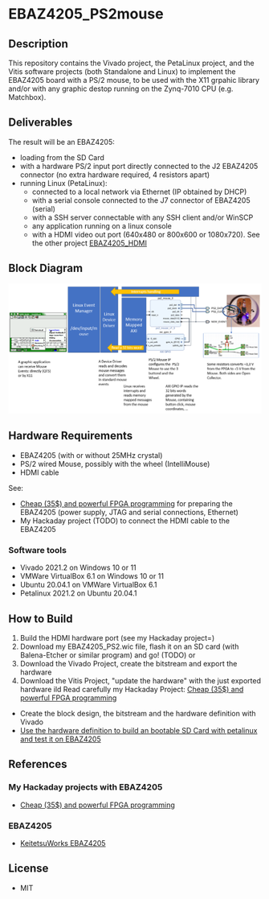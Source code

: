# EBAZ4205_PS2mouse

## Description

This repository contains the Vivado project, the PetaLinux project, and the Vitis software projects (both Standalone and Linux) to implement the EBAZ4205 board with a PS/2 mouse, to be used with the X11 grpahic library and/or with any graphic destop running on the Zynq-7010 CPU (e.g. Matchbox). 

## Deliverables

The result will be an EBAZ4205:
* loading from the SD Card
* with a hardware PS/2 input port directly connected to the J2 EBAZ4205 connector (no extra hardware required, 4 resistors apart)
* running Linux (PetaLinux):
    * connected to a local network via Ethernet (IP obtained by DHCP)
    * with a serial console connected to the J7 connector of EBAZ4205 (serial)
    * with a SSH server connectable with any SSH client and/or WinSCP  
    * any application running on a linux console
    * with a HDMI video out port (640x480 or 800x600 or 1080x720). See the other project [EBAZ4205_HDMI](https://github.com/guido57/EBAZ4205_HDMI)

## Block Diagram
![](./docs/PS2%20mouse%20Block%20Diagram.png)

## Hardware Requirements

* EBAZ4205 (with or without 25MHz crystal)
*  PS/2 wired Mouse, possibly with the wheel (IntelliMouse) 
* HDMI cable

See:
* [Cheap (35$) and powerful FPGA programming](https://hackaday.io/project/187351-cheap-35-and-powerful-fpga-programming)
 for preparing the EBAZ4205 (power supply, JTAG and serial connections, Ethernet)
* My Hackaday project (TODO) to connect the HDMI cable to the EBAZ4205
 
### Software tools
* Vivado 2021.2 on Windows 10 or 11
* VMWare VirtualBox 6.1 on Windows 10 or 11
* Ubuntu 20.04.1 on VMWare VirtualBox 6.1
* Petalinux 2021.2 on Ubuntu 20.04.1

## How to Build
1) Build the HDMI hardware port (see my Hackaday project=)
2) Download my EBAZ4205_PS2.wic file, flash it on an SD card (with Balena-Etcher or similar program) and go! (TODO)
or 
2) Download the Vivado Project, create the bitstream and export the hardware
3) Download the Vitis Project, "update the hardware" with the just exported hardware ild  Read carefully my Hackaday Project: [Cheap (35$) and powerful FPGA programming](https://hackaday.io/project/187351-cheap-35-and-powerful-fpga-programming)
* Create the block design, the bitstream and the hardware definition with Vivado
* [Use the hardware definition to build an bootable SD Card with petalinux and test it on EBAZ4205](./docs/how-to-build.md)



## References

### My Hackaday projects with EBAZ4205
* [Cheap (35$) and powerful FPGA programming](https://hackaday.io/project/187351-cheap-35-and-powerful-fpga-programming)

### EBAZ4205

* [KeitetsuWorks EBAZ4205](https://github.com/KeitetsuWorks/EBAZ4205)

## License

* MIT
